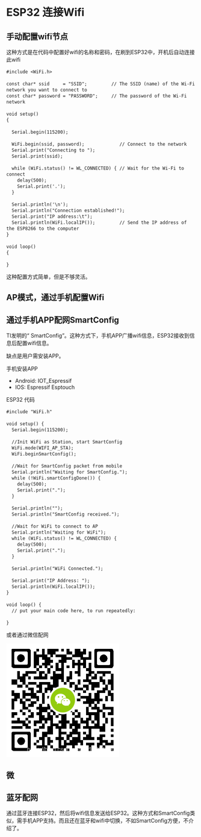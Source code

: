 # ESP32 连接Wifi

## 手动配置wifi节点

这种方式是在代码中配置好wifi的名称和密码，在刷到ESP32中，开机后自动连接此wifi

```arduino
#include <WiFi.h>

const char* ssid     = "SSID";         // The SSID (name) of the Wi-Fi network you want to connect to
const char* password = "PASSWORD";     // The password of the Wi-Fi network

void setup()
{

  Serial.begin(115200);

  WiFi.begin(ssid, password);             // Connect to the network
  Serial.print("Connecting to ");
  Serial.print(ssid);

  while (WiFi.status() != WL_CONNECTED) { // Wait for the Wi-Fi to connect
    delay(500);
    Serial.print('.');
  }

  Serial.println('\n');
  Serial.println("Connection established!");
  Serial.print("IP address:\t");
  Serial.println(WiFi.localIP());         // Send the IP address of the ESP8266 to the computer
}

void loop()
{

}
```

这种配置方式简单，但是不够灵活。

## AP模式，通过手机配置Wifi

## 通过手机APP配网SmartConfig

TI发明的“ SmartConfig”。这种方式下，手机APP广播wifi信息，ESP32接收到信息后配置wifi信息。

缺点是用户需安装APP。

手机安装APP

- Android: IOT_Espressif 
- IOS: Espressif Esptouch

ESP32 代码

```arduino
#include "WiFi.h"

void setup() {
  Serial.begin(115200);

  //Init WiFi as Station, start SmartConfig
  WiFi.mode(WIFI_AP_STA);
  WiFi.beginSmartConfig();

  //Wait for SmartConfig packet from mobile
  Serial.println("Waiting for SmartConfig.");
  while (!WiFi.smartConfigDone()) {
    delay(500);
    Serial.print(".");
  }

  Serial.println("");
  Serial.println("SmartConfig received.");

  //Wait for WiFi to connect to AP
  Serial.println("Waiting for WiFi");
  while (WiFi.status() != WL_CONNECTED) {
    delay(500);
    Serial.print(".");
  }

  Serial.println("WiFi Connected.");

  Serial.print("IP Address: ");
  Serial.println(WiFi.localIP());
}

void loop() {
  // put your main code here, to run repeatedly:

}
```

或者通过微信配网

![](images/249b8519e733176d680e90fc1d09c01784c5edba.png)

## 微

## 蓝⽛配⽹

通过蓝牙连接ESP32，然后将wifi信息发送给ESP32。这种方式和SmartConfig类似，需手机APP支持。而且还在蓝牙和wifi中切换，不如SmartConfig方便，不介绍了。
